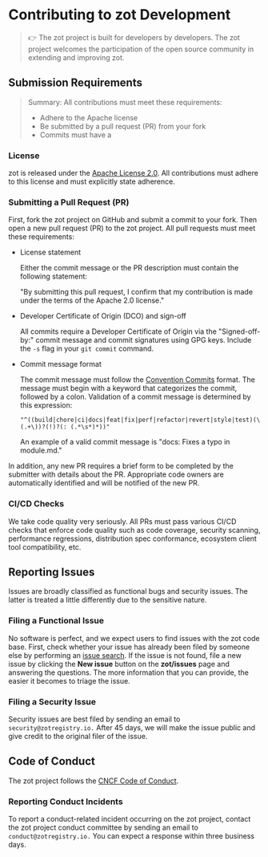 # Contributing to zot Development

> :point_right: The zot project is built for developers by developers. The zot project welcomes the participation of the open source community in extending and improving zot. 

## Submission Requirements

> Summary: All contributions must meet these requirements:
> 
> - Adhere to the Apache license
> - Be submitted by a pull request (PR) from your fork
> - Commits must have a 
> 
### License

zot is released under the [Apache License 2.0](https://github.com/project-zot/zot/blob/main/LICENSE). All contributions must adhere to this license and must explicitly state adherence.

### Submitting a Pull Request (PR)

First, fork the zot project on GitHub and submit a commit to your fork. Then open a new pull request (PR) to the zot project. All pull requests must meet these requirements:

- License statement

  Either the commit message or the PR description must contain the following statement:

  "By submitting this pull request, I confirm that my contribution is made under the terms of the Apache 2.0 license."

- Developer Certificate of Origin (DCO) and sign-off
  
  All commits require a Developer Certificate of Origin via the "Signed-off-by:" commit message and commit signatures using GPG keys. Include the `-s` flag in your `git commit` command.

- Commit message format

  The commit message must follow the [Convention Commits](https://www.conventionalcommits.org/) format. The message must begin with a keyword that categorizes the commit, followed by a colon. Validation of a commit message is determined by this expression:
  
  `"^((build|chore|ci|docs|feat|fix|perf|refactor|revert|style|test)(\(.+\))?(!)?(: (.*\s*)*))" `

  An example of a valid commit message is "docs: Fixes a typo in module.md."

In addition, any new PR requires a brief form to be completed by the submitter with details about the PR. Appropriate code owners are automatically identified and will be notified of the new PR.

### CI/CD Checks

We take code quality very seriously. All PRs must pass various CI/CD checks that enforce code quality such as code coverage, security scanning, performance regressions, distribution spec conformance, ecosystem client tool compatibility, etc.

## Reporting Issues

Issues are broadly classified as functional bugs and security issues. The latter is treated a little differently due to the sensitive nature.

### Filing a Functional Issue

No software is perfect, and we expect users to find issues with the zot code base. First, check whether your issue has already been filed by someone else by performing  an [issue search](https://github.com/project-zot/zot/issues). If the issue is not found, file a new issue by clicking the **New issue** button on the **zot/issues** page and answering the questions. The more information that you can provide, the easier it becomes to triage the issue.

### Filing a Security Issue

Security issues are best filed by sending an email to `security@zotregistry.io.` After 45 days, we will make the issue public and give credit to the original filer of the issue.

## Code of Conduct

The zot project follows the [CNCF Code of Conduct](https://github.com/cncf/foundation/blob/main/code-of-conduct.md).

### Reporting Conduct Incidents

To report a conduct-related incident occurring on the zot project, contact the zot project conduct committee by sending an email to `conduct@zotregistry.io.` You can expect a response within three business days.
